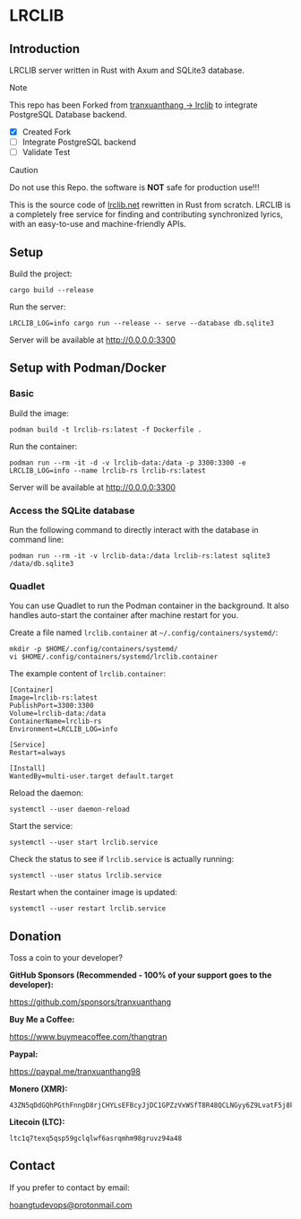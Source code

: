 # LRCLIB

## Introduction

LRCLIB server written in Rust with Axum and SQLite3 database. 

> [!NOTE]
> This repo has been Forked from [tranxuanthang -> lrclib](https://github.com/tranxuanthang/lrclib) to integrate PostgreSQL Database backend.

- [x] Created Fork
- [ ] Integrate PostgreSQL backend
- [ ] Validate Test

> [!CAUTION]
> Do not use this Repo. the software is **NOT** safe for production use!!!

This is the source code of [lrclib.net](https://lrclib.net) rewritten in Rust from scratch. LRCLIB is a completely free service for finding and contributing synchronized lyrics, with an easy-to-use and machine-friendly APIs.

## Setup

Build the project:
```
cargo build --release
```

Run the server:

```
LRCLIB_LOG=info cargo run --release -- serve --database db.sqlite3
```

Server will be available at http://0.0.0.0:3300

## Setup with Podman/Docker

### Basic

Build the image:

```
podman build -t lrclib-rs:latest -f Dockerfile .
```

Run the container:

```
podman run --rm -it -d -v lrclib-data:/data -p 3300:3300 -e LRCLIB_LOG=info --name lrclib-rs lrclib-rs:latest
```

Server will be available at http://0.0.0.0:3300

### Access the SQLite database

Run the following command to directly interact with the database in command line:

```
podman run --rm -it -v lrclib-data:/data lrclib-rs:latest sqlite3 /data/db.sqlite3
```

### Quadlet

You can use Quadlet to run the Podman container in the background. It also handles auto-start the container after machine restart for you.

Create a file named `lrclib.container` at `~/.config/containers/systemd/`:

```
mkdir -p $HOME/.config/containers/systemd/
vi $HOME/.config/containers/systemd/lrclib.container
```

The example content of `lrclib.container`:

```
[Container]
Image=lrclib-rs:latest
PublishPort=3300:3300
Volume=lrclib-data:/data
ContainerName=lrclib-rs
Environment=LRCLIB_LOG=info

[Service]
Restart=always

[Install]
WantedBy=multi-user.target default.target
```

Reload the daemon:

```
systemctl --user daemon-reload
```

Start the service:

```
systemctl --user start lrclib.service
```

Check the status to see if `lrclib.service` is actually running:

```
systemctl --user status lrclib.service
```

Restart when the container image is updated:

```
systemctl --user restart lrclib.service
```

## Donation

Toss a coin to your developer?

**GitHub Sponsors (Recommended - 100% of your support goes to the developer):**

https://github.com/sponsors/tranxuanthang

**Buy Me a Coffee:**

https://www.buymeacoffee.com/thangtran

**Paypal:**

https://paypal.me/tranxuanthang98

**Monero (XMR):**

```
43ZN5qDdGQhPGthFnngD8rjCHYLsEFBcyJjDC1GPZzVxWSfT8R48QCLNGyy6Z9LvatF5j8kSgv23DgJpixJg8bnmMnKm3b7
```

**Litecoin (LTC):**

```
ltc1q7texq5qsp59gclqlwf6asrqmhm98gruvz94a48
```

## Contact

If you prefer to contact by email:

[hoangtudevops@protonmail.com](mailto:hoangtudevops@protonmail.com)
